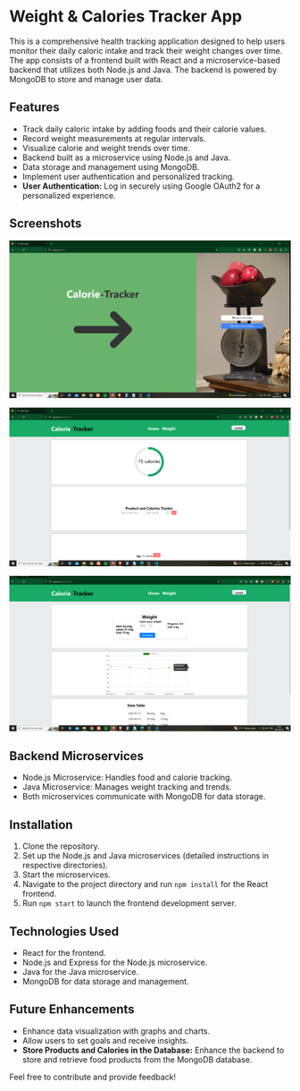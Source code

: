# Weight & Calories Tracker App

This is a comprehensive health tracking application designed to help users monitor their daily caloric intake and track their weight changes over time. The app consists of a frontend built with React and a microservice-based backend that utilizes both Node.js and Java. The backend is powered by MongoDB to store and manage user data.

## Features

- Track daily caloric intake by adding foods and their calorie values.
- Record weight measurements at regular intervals.
- Visualize calorie and weight trends over time.
- Backend built as a microservice using Node.js and Java.
- Data storage and management using MongoDB.
- Implement user authentication and personalized tracking.
- **User Authentication:** Log in securely using Google OAuth2 for a personalized experience.

## Screenshots

![Login Page](/images/loginPic.png)

![Adding Food](/images/caloriesPic.png)

![Tracking Weight](/images/weightPic.png)

## Backend Microservices

- Node.js Microservice: Handles food and calorie tracking.
- Java Microservice: Manages weight tracking and trends.
- Both microservices communicate with MongoDB for data storage.

## Installation

1. Clone the repository.
2. Set up the Node.js and Java microservices (detailed instructions in respective directories).
3. Start the microservices.
4. Navigate to the project directory and run `npm install` for the React frontend.
5. Run `npm start` to launch the frontend development server.

## Technologies Used

- React for the frontend.
- Node.js and Express for the Node.js microservice.
- Java for the Java microservice.
- MongoDB for data storage and management.

## Future Enhancements

- Enhance data visualization with graphs and charts.
- Allow users to set goals and receive insights.
- **Store Products and Calories in the Database:** Enhance the backend to store and retrieve food products from the MongoDB database.

Feel free to contribute and provide feedback!
